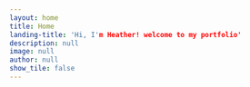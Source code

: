 ```yaml
---
layout: home
title: Home
landing-title: 'Hi, I'm Heather! welcome to my portfolio'
description: null
image: null
author: null
show_tile: false
---
```

